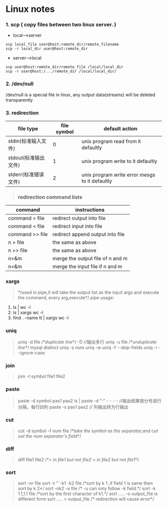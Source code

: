 # Linux notes

### 1. scp  ( copy files between two linux server. )
* local-->server

> 
`scp local_file user@host:remote_dir/remote_filename`  
`scp -r local_dir user@host:remote_dir`	

* server-->local

>
`scp user@host:remote_dir/remote_file /local/local_dir`  
`scp -r user@host:/.../remote_dir /local/local_dir/`

### 2. /dev/null

/dev/null is a special file in linux, any output data(streams) will be deleted transparently

### 3. redirection

file type           |        file symbol              |  default action
--------------------|---------------------------------|------------------------------------
stdin(标准输入文件) |               0                 | unix program read from it defaultly
stdout(标准输出文件)|               1                 | unix program write to it defaultly
stderr(标准错误文件)|               2                 | unix program write error mesgs to it defaultly

> ### redirection command lists
command        | instructions
---------------|-------------
command > file | redirect output into file 
command < file | redirect input into file
command >> file| redirect append output into file
n > file       | the same as above
n >> file      | the same as above
n>&m           | merge the output file of n and m 
n<&m           | merge the input file if n and m 

### xargs
> \*\/used in pipe,it will take the output list as the input args and execute the command, every arg,execute\*\/
pipe usage: 
1) ls | wc -l
2) ls | xargs wc -l
3) find . -name tt | xargs wc -l

### uniq
> uniq -d file \/\**duplicate line*\*\/  -D //输出多行
  uniq -u file \/\**unduplicate line*\*\/  mysql distinct
  uniq -s num
  uniq -w 
  uniq -f --skip-fields
  uniq -i --ignore-case

### join 
> join -t symbol file1 file2

### paste 
> paste -d symbol pas1 pas2
> ls | paste -d ":" - - - -      //输出结果按分号进行分隔，每行四列 
> paste -s pas1 pas2             // 列输出转为行输出

### cut
> cut -d symbol -f num file  \/\**take the symbol as the separator,and cut out the num separator's field*\*\/

### diff
> diff file1 file2 \/\**< in file1 but not file2 > in file2 but not file1*\*\/

### sort
> sort -nr file
> sort -t '' -k1 -k2 file  /\*sort by k 1 ,if field 1 is same then sort by k 2\*/
> sort -nk2 -u file  /\* -u can only follow -k field.\*/
> sort -k 1.1,1.1 file  /\*sort by the first character of k1.\*/
> sort .....  -o output_file  is different form sort ..... > output_file   /\* redirection will cause error\*/
